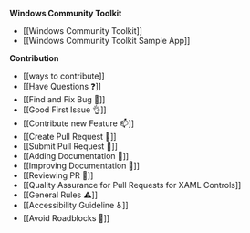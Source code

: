 **Windows Community Toolkit**

* [[Windows Community Toolkit]]
* [[Windows Community Toolkit Sample App]]


**Contribution**

* [[ways to contribute]]
* [[Have Questions ❓]]
* [[Find and Fix Bug 🐛]]
* [[Good First Issue 👌]]
* [[Contribute new Feature 📫]]
* [[Create Pull Request 🚀]]
* [[Submit Pull Request 🚀]]
* [[Adding Documentation 📃]]
* [[Improving Documentation 📃]]
* [[Reviewing PR 📖]]
* [[Quality Assurance for Pull Requests for XAML Controls]]
* [[General Rules ⚠️]]
* [[Accessibility Guideline ♿]]
* [[Avoid Roadblocks 🚧]]